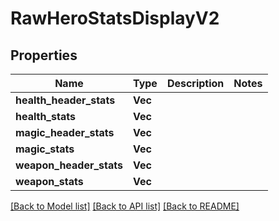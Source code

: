 # RawHeroStatsDisplayV2

## Properties

Name | Type | Description | Notes
------------ | ------------- | ------------- | -------------
**health_header_stats** | **Vec<String>** |  | 
**health_stats** | **Vec<String>** |  | 
**magic_header_stats** | **Vec<String>** |  | 
**magic_stats** | **Vec<String>** |  | 
**weapon_header_stats** | **Vec<String>** |  | 
**weapon_stats** | **Vec<String>** |  | 

[[Back to Model list]](../README.md#documentation-for-models) [[Back to API list]](../README.md#documentation-for-api-endpoints) [[Back to README]](../README.md)


